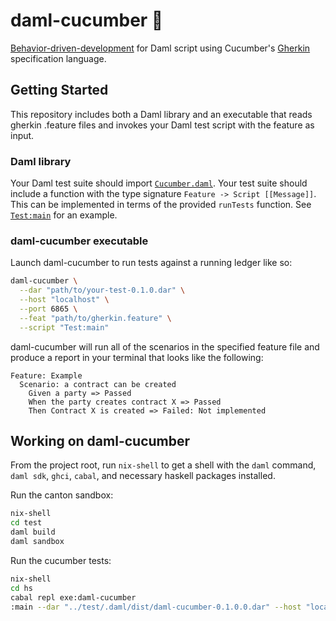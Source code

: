 # daml-cucumber 🥒

[Behavior-driven-development](https://cucumber.io/docs/bdd/) for Daml script using Cucumber's [Gherkin](https://cucumber.io/docs/gherkin/reference/) specification language.

## Getting Started

This repository includes both a Daml library and an executable that reads gherkin .feature files and invokes your Daml test script with the feature as input.

### Daml library

Your Daml test suite should import [`Cucumber.daml`](./daml/Cucumber.daml). Your test suite should include a function with the type signature `Feature -> Script [[Message]]`. This can be implemented in terms of the provided `runTests` function. See [`Test:main`](./test/daml/Test.daml) for an example.

### daml-cucumber executable

Launch daml-cucumber to run tests against a running ledger like so:

```bash
daml-cucumber \
  --dar "path/to/your-test-0.1.0.dar" \
  --host "localhost" \
  --port 6865 \
  --feat "path/to/gherkin.feature" \
  --script "Test:main"
```

daml-cucumber will run all of the scenarios in the specified feature file and produce a report in your terminal that looks like the following:

```
Feature: Example
  Scenario: a contract can be created
    Given a party => Passed
    When the party creates contract X => Passed
    Then Contract X is created => Failed: Not implemented
```

## Working on daml-cucumber

From the project root, run `nix-shell` to get a shell with the `daml` command, `daml sdk`, `ghci`, `cabal`, and necessary haskell packages installed.

Run the canton sandbox:

```bash
nix-shell
cd test
daml build
daml sandbox
```

Run the cucumber tests:

```bash
nix-shell
cd hs
cabal repl exe:daml-cucumber
:main --dar "../test/.daml/dist/daml-cucumber-0.1.0.0.dar" --host "localhost" --port 6865 --script "Test:main" --feat "../test/features.feature"
```
